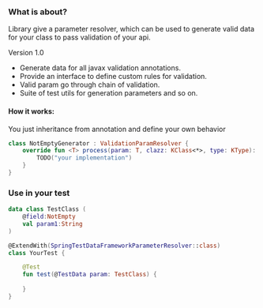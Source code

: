 ### What is about?

Library give a parameter resolver,
which can be used to generate valid data for your class to pass validation of your api.

Version 1.0

* Generate data for all javax validation annotations.
* Provide an interface to define custom rules for validation.
* Valid param go through chain of validation.
* Suite of test utils for generation parameters and so on.

#### How it works:

You just inheritance from annotation and define your own behavior
```kotlin
class NotEmptyGenerator : ValidationParamResolver {
    override fun <T> process(param: T, clazz: KClass<*>, type: KType): T {
        TODO("your implementation")
    }
}
```

### Use in your test

```kotlin
data class TestClass (
    @field:NotEmpty
    val param1:String
)

@ExtendWith(SpringTestDataFrameworkParameterResolver::class)
class YourTest {

    @Test
    fun test(@TestData param: TestClass) {
    
    }
}
```






